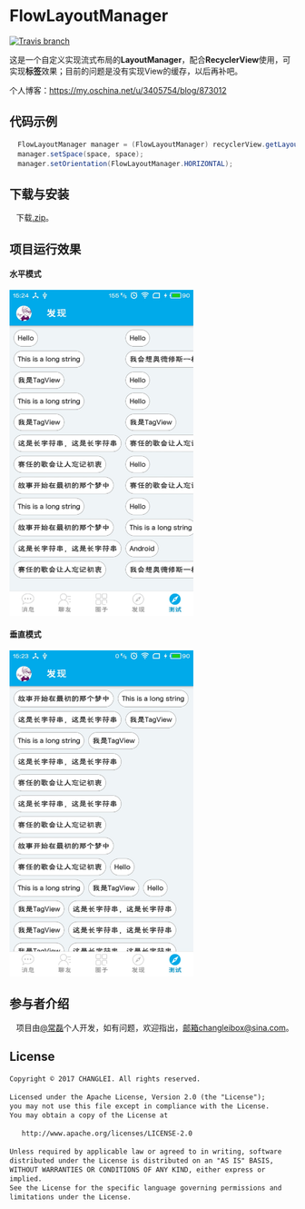 # FlowLayoutManager 
[![Travis branch](https://img.shields.io/travis/rust-lang/rust/master.svg)](https://github.com/changleibox/FlowLayoutManager)<br>

这是一个自定义实现流式布局的**LayoutManager**，配合**RecyclerView**使用，可实现**标签**效果；目前的问题是没有实现View的缓存，以后再补吧。<br>

个人博客：https://my.oschina.net/u/3405754/blog/873012

## 代码示例

```java
  FlowLayoutManager manager = (FlowLayoutManager) recyclerView.getLayoutManager();
  manager.setSpace(space, space);
  manager.setOrientation(FlowLayoutManager.HORIZONTAL);
```

## 下载与安装
    下载[.zip](https://github.com/changleibox/FlowLayoutManager/releases/tag/v1.0.0)。
    
## 项目运行效果

#### 水平模式
<img width="324" height="574" src="https://github.com/changleibox/Images/raw/master/FlowLayoutManager2.jpg">

#### 垂直模式
<img width="324" height="574" src="https://github.com/changleibox/Images/raw/master/FlowLayoutManager1.jpg">

## 参与者介绍
    项目由[@常磊](https://github.com/changleibox)个人开发，如有问题，欢迎指出，邮箱changleibox@sina.com。
    
## License
    Copyright © 2017 CHANGLEI. All rights reserved.

    Licensed under the Apache License, Version 2.0 (the "License");
    you may not use this file except in compliance with the License.
    You may obtain a copy of the License at

       http://www.apache.org/licenses/LICENSE-2.0

    Unless required by applicable law or agreed to in writing, software
    distributed under the License is distributed on an "AS IS" BASIS,
    WITHOUT WARRANTIES OR CONDITIONS OF ANY KIND, either express or implied.
    See the License for the specific language governing permissions and
    limitations under the License.
